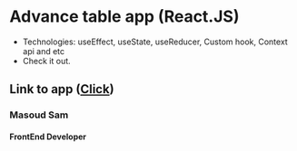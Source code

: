 # Advance table app (React.JS)
- Technologies: useEffect, useState, useReducer, Custom hook, Context api and etc
- Check it out.
## Link to app ([Click](https://incandescent-biscuit-4e14f1.netlify.app/))

### Masoud Sam
#### FrontEnd Developer